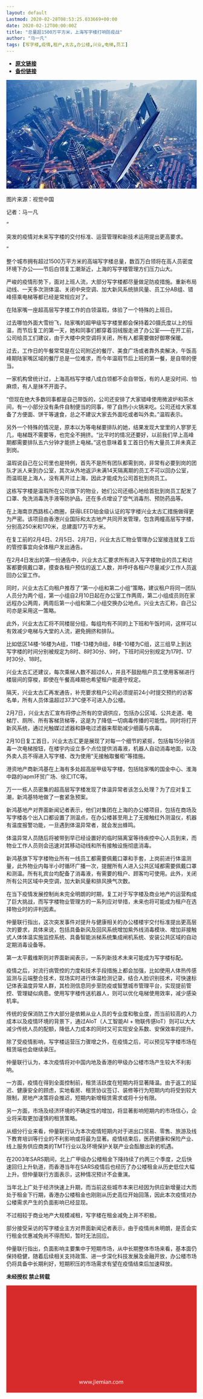 ```yaml
---
layout: default
Lastmod: 2020-02-28T08:53:25.033669+00:00
date: 2020-02-12T00:00:00Z
title: "总量超1500万平方米，上海写字楼打响防疫战"
author: "马一凡"
tags: [写字楼,疫情,租户,太古,办公楼,兴业,电梯,员工]
---
```


* [**原文链接**](http://mp.weixin.qq.com/s?__biz=MjM5NTE0ODc2Nw==&mid=2650463109&idx=6&sn=9e3adb7fab4f6dc657a5cabaa3799bb1&chksm=bef29d35898514234520d6154a6b05fe87d9dfa1f453d4719a12f633f4d021b44b7a56f42bae#rd)
* [**备份链接**](http://archive.today/wp0cI)


![](/images/post/b602878267e89de4c31717ae9545f50c.jpg)

图片来源：视觉中国

记者：马一凡

“

  

突发的疫情对未来写字楼的交付标准、运营管理和新技术运用提出更高要求。

  

”

整个城市拥有超过1500万平方米的高端写字楼总量，数百万白领将在高人员密度环境下办公——节后白领复工潮渐近，上海的写字楼管理方们压力山大。  

严峻的疫情形势下，面对上班人流，大部分写字楼都尽量做足防疫措施。重新布局动线、一天多次测体温、关闭中央空调、加大新风系统排风量、员工分AB组、错峰搭乘电梯等都已经是常规应对了。

在陆家嘴一座超高层写字楼工作的白领温瑕，体验了一个特殊的上班日。

过去哪怕外面大雪纷飞，陆家嘴的超甲级写字楼里都会保持着20摄氏度以上的恒温，而节后复工的第一天，她和同事们都穿着羽绒服走进了办公室——在开工前，公司给员工们建议，由于大楼中央空调将关闭，所有人都需要做好御寒保暖。

过去，工作日的午餐常常是在公司附近的餐厅、美食广场或者靠外卖解决，午饭高峰期陆家嘴区域的餐厅总是一位难求，而今年温瑕节后上班的第一餐，是自带的便当。

一家机构曾统计过，上海高档写字楼八成白领都不会自带饭，有的人是没时间、怕麻烦，有人是抹不开面子。

“但现在绝大多数同事都是自己带饭的，公司还安排了大家错峰使用微波炉和茶水间，有一小部分没有条件自制便当的同事，带了自热小火锅来吃。公司还给大家准备了方便面、饼干等速食，总之不建议大家去外面吃或者叫外卖。”温瑕表示。

另外一个特殊的情况是，原本以为等电梯要排队的她，结果发现大堂里的人寥寥无几，电梯既不需要等，也完全不拥挤。“比平时的情况还要好，以前我们早上高峰期都需要排队五六分钟才能挤上电梯。”这也意味着复工首日仍有大量员工并未真正到岗。

温瑕说自己在公司里也是特例，首先不是所有团队都需到岗，非常有必要到岗的团队才派人来到办公室，其次从外地返沪未满14天隔离期的员工不可以回办公室，而温瑕是上海人，没有离开过上海，因此才能成为公司首批到岗员工。

这栋写字楼是温瑕所在公司旗下的物业，她们公司还细心地给首批到岗员工配发了口罩、免洗消毒洗手液等防护品，还在多点增设了空气消毒剂、预防药品等。

在上海南京西路核心商圈，获得LEED铂金级认证的写字楼兴业太古汇措施做得更为严密。该项目由香港兴业国际和太古地产共同开发管理，包含两幢高层写字楼，分别高250米和170米，总建面17万平方米。

在复工前的2月4日、2月5日、2月7日，兴业太古汇物业管理办公室接连就复工后的管控事宜向全体租户发出通告。

在2月4日发出的第一份通告中，兴业太古汇要求所有进入写字楼物业的员工和访客都要佩戴口罩，摸查各租户预估的返工人数，并呼吁各租户尽量减少工作人员返回办公室工作。

同时，兴业太古汇向租户推荐了“第一小组和第二小组”策略，建议租户将同一团队人员分为两个组，第一小组自2月10日起在办公室工作两周，第二小组成员则在家远程办公两周，两周后第一小组和第二小组交换办公地点。兴业太古汇称，自己公司亦是采用这一策略。

此外，兴业太古汇将不同楼层分组，每组均有不同的上下班和午饭时间，这样可以有效减少电梯与大堂的人流，避免拥挤和排队。

比如低区14楼-16楼为A组，11楼-13楼为B组，8楼-10楼为C组，这三组早上到达写字楼的时间分别被规定为8时、8时30分、9时，下班时间分别规定为17时、17时30分、18时。

兴业太古汇还建议，每次乘梯人数不超过6人，并且不鼓励租户员工使用客梯进行楼层间的穿梭，即使在午餐高峰期也希望租户能遵守规定。

隔天，兴业太古汇再发通告，补充要求租户公司必须提前24小时提交预约的访客名单，所有人员体温超过37.3°C便不可进入办公楼。

2月7日，兴业太古汇宣布将停止所有的空调供应，包括办公区域、公共走道、电梯厅、厕所、所有客梯货梯等，这是为了降低一切病毒传播的可能性。同时将打开新风系统，通过光触媒过滤器和静电过滤器来帮助减少细菌与病毒。

2月10日复工首日，兴业太古汇更是展现了对每一个细节的紧抠，包括每15分钟消毒一次电梯按钮，在楼宇内设立多个点位提供消毒液，机器人自动消毒地面，以及外卖人员不得进入写字楼、改为使用“无接触取餐柜”等措施。

港资地产商新鸿基在上海有多处超高层甲级写字楼，包括陆家嘴的国金中心、淮海中路的iapm环贸广场、徐汇ITC等。

万一一栋人员密集的超高层写字楼发现了体温异常者该怎么处理？为了应对复工潮，新鸿基特地做了一套紧急预案。

新鸿基地产对界面新闻记者表示，他们对集团在上海的办公楼项目，包括在商场及写字楼各个出入口都设置了测温点，在办公楼甚至用上了无接触红外测温仪，机器有温度报警功能，一旦遇到体温异常者，就会发出蜂鸣。

体温异常人员随后将被带到早已经设置好的临时隔离室等待疾控中心人员到来，而物业工作人员则会迅速对其移动动线和所有接触设施彻底消毒。

新鸿基旗下写字楼物业所有一线员工都需要佩戴口罩和手套，上岗前进行体温测量，此外物业内每半小时循环广播一次，提醒所有人进入公共区域都需要佩戴口罩和测温。所有礼宾台均配备了消毒液，有需要的租户、顾客均可使用。此外，关闭所有公共区域中央空调，加大新风量和排风换气次数。

在当下疫情发展控制尚未完全明朗的时期，复工对于写字楼及商业地产的运营构成了巨大挑战，而写字楼物业管理方的一系列应对举措，未来也将可能成为租户在选择物业时的评判因素。

仲量联行指出，这次突发事件对提升与健康相关的办公楼楼宇交付标准提出更高层次的要求，具体来说，包括具备新风及回风系统增加紫外线消毒模块、增加非接触式人体体温实施监控系统、具备智能派梯系统集成闸机系统、安装公共区域的自动定期消毒设备等。

第一太平戴维斯则对界面新闻表示，一系列新技术未来可能成为写字楼标配。

疫情之后，对流行病管控的力度和技术手段措施上都会加强，比如使用人体热传感监测与云端整合技术，现场实时进行体温检测记录，结合人脸识别技术，可快速标记体表温度异常人群，其检测信息同步至防疫或智慧城市管理平台，实现提前管控、管理疑似病患。使用写字楼传送机器人，则可以优化电梯使用效率，减少感染机率。

传统的安保消防工作大部分是依赖从业人员的专业度和敬业度，而当前较高的人力成本以及疫情环境的背景下，通过AIoT（人工智能AI + 物联传感IoT）则可以大大减少传统人员的配额，降低人力成本的同时又可实现安全系数、安保效率的提升。

除了受疫情影响，写字楼运营压力骤增之外，在疫情之后，可以预见写字楼市场在租赁端也会继续承压。

仲量联行认为，本次疫情将对中国内地及香港的甲级办公楼市场产生较大不利影响。

一方面，疫情在得到全面控制前，租赁活跃度在短期内将显著降温。由于返工的延迟、健康安全的顾虑，实地看房、租赁协议签订、装修等行为短期内均将受到较大限制，房地产决策将会推迟，短期内新增租赁需求或将十分有限。

另一方面，市场及经济环境的不确定性的增加，将显著影响短期内的市场信心，企业将采取更加谨慎的租赁策略。

从细分行业来看，仲量联行认为本次疫情短期内对于进出口贸易、零售、旅游及线下教育培训等行业的不利影响或将最为显著。疫情结束后，医药健康和保险产业、线上服务供应商类的TMT行业以及环境保护关联产业会酝酿出新的机遇。

在2003年SARS期间，北上广甲级办公楼租金下降持续了约两三个季度，之后快速回归上升轨道，而香港当年在SARS疫情后也经历了办公楼租金从历史低位大幅上升。但仲量联行方面表示，这种情况预计不会重演。

当年北上广处于经济快速上升期，而当前这些城市本来已经因为供应新增量过大而处于租金下行期，香港办公楼租金也刚刚从历史高位开始回落，因此本次疫情对办公楼需求产生的负面影响已经显现。

不过相较于商业地产大规模减租，写字楼在租金减免上并不积极。

部分接受采访的写字楼业主方对界面新闻记者表示，由于疫情尚未明朗，是否会实行租金优惠减免尚不得而知，暂时无法回应。

仲量联行指出，负面影响主要集中于短期市场，从中长期整体市场来看，基本面仍保持稳健，随着后续相关支持政策、进一步深化科技发展及金融开放，办公楼市场仍将具备中长期利好，短期积压的市场需求有望在疫情结束后加速释放。

  

**未经授权 禁止转载**

  

  

![](/images/post/3ef9527fd7edfb43b0c70486c7a956af.jpg)

